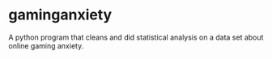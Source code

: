 # gaminganxiety
A python program that cleans and did statistical analysis on a data set about online gaming anxiety.
